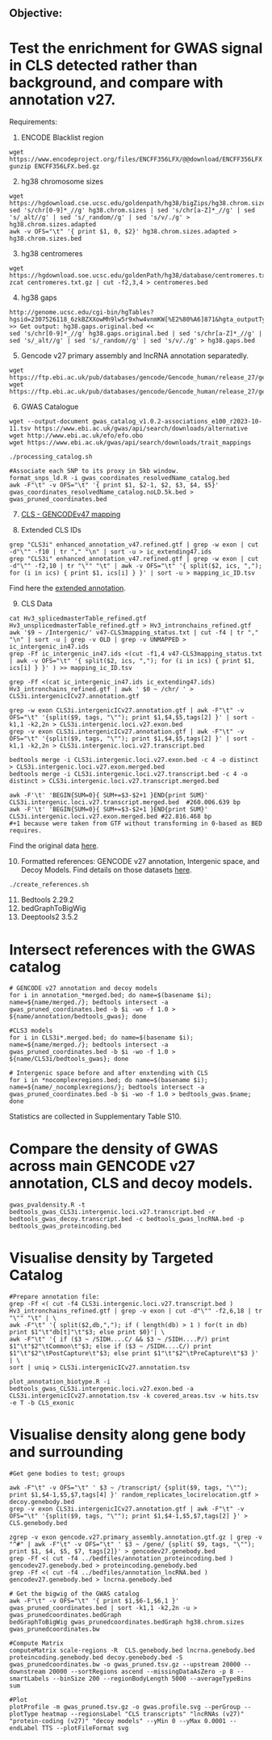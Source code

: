 ## Objective: 
# Test the enrichment for GWAS signal in CLS detected rather than background, and compare with annotation v27. 

Requirements:

1. ENCODE Blacklist region
```
wget https://www.encodeproject.org/files/ENCFF356LFX/@@download/ENCFF356LFX.bed.gz 
gunzip ENCFF356LFX.bed.gz 
```

2. hg38 chromosome sizes
```
wget https://hgdownload.cse.ucsc.edu/goldenpath/hg38/bigZips/hg38.chrom.sizes
sed 's/chr[0-9]*_//g' hg38.chrom.sizes | sed 's/chr[a-Z]*_//g' | sed 's/_alt//g' | sed 's/_random//g' | sed 's/v/./g' > hg38.chrom.sizes.adapted 
awk -v OFS="\t" '{ print $1, 0, $2}' hg38.chrom.sizes.adapted > hg38.chrom.sizes.bed
```

3. hg38 centromeres
```
wget https://hgdownload.soe.ucsc.edu/goldenPath/hg38/database/centromeres.txt.gz
zcat centromeres.txt.gz | cut -f2,3,4 > centromeres.bed
```

4. hg38 gaps
```
http://genome.ucsc.edu/cgi-bin/hgTables?hgsid=2307526118_6zkBZXXowMh9lw5r9xhw4vnmKW[%E2%80%A6]871&hgta_outputType=bed&hgta_outFileName=hg38.gaps.bed 
>> Get output: hg38.gaps.original.bed << 
sed 's/chr[0-9]*_//g' hg38.gaps.original.bed | sed 's/chr[a-Z]*_//g' | sed 's/_alt//g' | sed 's/_random//g' | sed 's/v/./g' > hg38.gaps.bed 
```

5. Gencode v27 primary assembly and lncRNA annotation separatedly.
```
wget https://ftp.ebi.ac.uk/pub/databases/gencode/Gencode_human/release_27/gencode.v27.primary_assembly.annotation.gtf.gz
wget https://ftp.ebi.ac.uk/pub/databases/gencode/Gencode_human/release_27/gencode.v27.long_noncoding_RNAs.gtf.gz
```

6. GWAS Catalogue
```
wget --output-document gwas_catalog_v1.0.2-associations_e100_r2023-10-11.tsv https://www.ebi.ac.uk/gwas/api/search/downloads/alternative
wget http://www.ebi.ac.uk/efo/efo.obo
wget https://www.ebi.ac.uk/gwas/api/search/downloads/trait_mappings

./processing_catalog.sh

#Associate each SNP to its proxy in 5kb window.
format_snps_ld.R -i gwas_coordinates_resolvedName_catalog.bed 
awk -F"\t" -v OFS="\t" '{ print $1, $2-1, $2, $3, $4, $5}' gwas_coordinates_resolvedName_catalog.noLD.5k.bed > gwas_pruned_coordinates.bed
```

7. [CLS - GENCODEv47 mapping](https://github.com/guigolab/CLS3_GENCODE/tree/main/data_release#gencode-cls3-mappings)
   
8. Extended CLS IDs
```
grep "CLS3i" enhanced_annotation_v47.refined.gtf | grep -w exon | cut -d"\"" -f10 | tr "," "\n" | sort -u > ic_extending47.ids 
grep "CLS3i" enhanced_annotation_v47.refined.gtf | grep -w exon | cut -d"\"" -f2,10 | tr "\"" "\t" | awk -v OFS="\t" '{ split($2, ics, ","); for (i in ics) { print $1, ics[i] } }' | sort -u > mapping_ic_ID.tsv
```
Find here the [extended annotation](https://github.com/guigolab/CLS3_GENCODE/tree/main/data_release#extended-gencode-v47).

9. CLS Data
```
cat Hv3_splicedmasterTable_refined.gtf Hv3_unsplicedmasterTable_refined.gtf > Hv3_intronchains_refined.gtf
awk '$9 ~ /Intergenic/' v47-CLS3mapping_status.txt | cut -f4 | tr "," "\n" | sort -u | grep -v OLD | grep -v UNMAPPED > ic_intergenic_in47.ids 
grep -Ff ic_intergenic_in47.ids <(cut -f1,4 v47-CLS3mapping_status.txt | awk -v OFS="\t" '{ split($2, ics, ","); for (i in ics) { print $1, ics[i] } }' ) >> mapping_ic_ID.tsv 

grep -Ff <(cat ic_intergenic_in47.ids ic_extending47.ids) Hv3_intronchains_refined.gtf | awk ' $0 ~ /chr/ ' > CLS3i.intergenicICv27.annotation.gtf

grep -w exon CLS3i.intergenicICv27.annotation.gtf | awk -F"\t" -v OFS="\t" '{split($9, tags, "\""); print $1,$4,$5,tags[2] }' | sort -k1,1 -k2,2n > CLS3i.intergenic.loci.v27.exon.bed 
grep -v exon CLS3i.intergenicICv27.annotation.gtf | awk -F"\t" -v OFS="\t" '{split($9, tags, "\""); print $1,$4,$5,tags[2] }' | sort -k1,1 -k2,2n > CLS3i.intergenic.loci.v27.transcript.bed 

bedtools merge -i CLS3i.intergenic.loci.v27.exon.bed -c 4 -o distinct > CLS3i.intergenic.loci.v27.exon.merged.bed 
bedtools merge -i CLS3i.intergenic.loci.v27.transcript.bed -c 4 -o distinct > CLS3i.intergenic.loci.v27.transcript.merged.bed

awk -F'\t' 'BEGIN{SUM=0}{ SUM+=$3-$2+1 }END{print SUM}' CLS3i.intergenic.loci.v27.transcript.merged.bed  #260.006.639 bp 
awk -F'\t' 'BEGIN{SUM=0}{ SUM+=$3-$2+1 }END{print SUM}' CLS3i.intergenic.loci.v27.exon.merged.bed #22.816.468 bp 
#+1 because were taken from GTF without transforming in 0-based as BED requires. 
```
Find the original data [here](https://github.com/guigolab/CLS3_GENCODE/tree/main/data_release#cls-transcripts).

10. Formatted references: GENCODE v27 annotation, Intergenic space, and Decoy Models.
Find details on those datasets [here](https://github.com/guigolab/CLS3_GENCODE/tree/main/complementary_data).
```
./create_references.sh
```

11. Bedtools 2.29.2
12. bedGraphToBigWig
13. Deeptools2 3.5.2

# Intersect references with the GWAS catalog
```
# GENCODE v27 annotation and decoy models
for i in annotation_*merged.bed; do name=$(basename $i); name=${name/merged./}; bedtools intersect -a gwas_pruned_coordinates.bed -b $i -wo -f 1.0 > ${name/annotation/bedtools_gwas}; done

#CLS3 models
for i in CLS3i*.merged.bed; do name=$(basename $i); name=${name/merged./}; bedtools intersect -a gwas_pruned_coordinates.bed -b $i -wo -f 1.0 > ${name/CLS3i/bedtools_gwas}; done

# Intergenic space before and after enxtending with CLS
for i in *nocomplexregions.bed; do name=$(basename $i); name=${name/_nocomplexregions/}; bedtools intersect -a gwas_pruned_coordinates.bed -b $i -wo -f 1.0 > bedtools_gwas.$name; done
```
Statistics are collected in Supplementary Table S10.

# Compare the density of GWAS across main GENCODE v27 annotation, CLS and decoy models.
```
gwas_pvaldensity.R -t bedtools_gwas_CLS3i.intergenic.loci.v27.transcript.bed -r bedtools_gwas_decoy.transcript.bed -c bedtools_gwas_lncRNA.bed -p bedtools_gwas_proteincoding.bed 
```

# Visualise density by Targeted Catalog
```
#Prepare annotation file:
grep -Ff <( cut -f4 CLS3i.intergenic.loci.v27.transcript.bed ) Hv3_intronchains_refined.gtf | grep -v exon | cut -d"\"" -f2,6,18 | tr "\"" "\t" | \
awk -F"\t" '{ split($2,db,","); if ( length(db) > 1 ) for(t in db) print $1"\t"db[t]"\t"$3; else print $0}'| \
awk -F"\t" '{ if ($3 ~ /SIDH....C/ && $3 ~ /SIDH....P/) print $1"\t"$2"\tCommon\t"$3; else if ($3 ~ /SIDH....C/) print $1"\t"$2"\tPostCapture\t"$3; else print $1"\t"$2"\tPreCapture\t"$3 }' | \
sort | uniq > CLS3i.intergenicICv27.annotation.tsv

plot_annotation_biotype.R -i bedtools_gwas_CLS3i.intergenic.loci.v27.exon.bed -a CLS3i.intergenicICv27.annotation.tsv -k covered_areas.tsv -w hits.tsv -e T -b CLS_exonic 
```

# Visualise density along gene body and surrounding
```
#Get gene bodies to test; groups

awk -F"\t" -v OFS="\t" ' $3 ~ /transcript/ {split($9, tags, "\""); print $1,$4-1,$5,$7,tags[4] }' random_replicates_locirelocation.gtf > decoy.genebody.bed
grep -v exon CLS3i.intergenicICv27.annotation.gtf | awk -F"\t" -v OFS="\t" '{split($9, tags, "\""); print $1,$4-1,$5,$7,tags[2] }' > CLS.genebody.bed 

zgrep -v exon gencode.v27.primary_assembly.annotation.gtf.gz | grep -v "^#" | awk -F"\t" -v OFS="\t" ' $3 ~ /gene/ {split( $9, tags, "\""); print $1, $4, $5, $7, tags[2]}' > gencodev27.genebody.bed 
grep -Ff <( cut -f4 ../bedfiles/annotation_proteincoding.bed ) gencodev27.genebody.bed > proteincoding.genebody.bed
grep -Ff <( cut -f4 ../bedfiles/annotation_lncRNA.bed ) gencodev27.genebody.bed > lncrna.genebody.bed

# Get the bigwig of the GWAS catalog 
awk -F"\t" -v OFS="\t" '{ print $1,$6-1,$6,1 }' gwas_pruned_coordinates.bed | sort -k1,1 -k2,2n -u > gwas_prunedcoordinates.bedGraph 
bedGraphToBigWig gwas_prunedcoordinates.bedGraph hg38.chrom.sizes gwas_prunedcoordinates.bw 

#Compute Matrix
computeMatrix scale-regions -R  CLS.genebody.bed lncrna.genebody.bed proteincoding.genebody.bed decoy.genebody.bed -S gwas_prunedcoordinates.bw -o gwas_pruned.tsv.gz --upstream 20000 --downstream 20000 --sortRegions ascend --missingDataAsZero -p 8 --smartLabels --binSize 200 --regionBodyLength 5000 --averageTypeBins sum

#Plot
plotProfile -m gwas_pruned.tsv.gz -o gwas.profile.svg --perGroup --plotType heatmap --regionsLabel "CLS transcripts" "lncRNAs (v27)" "protein-coding (v27)" "decoy models" --yMin 0 --yMax 0.0001 --endLabel TTS --plotFileFormat svg
```

